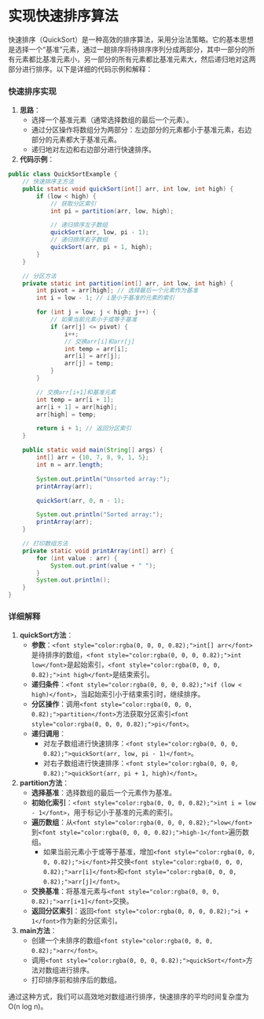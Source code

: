 # 实现快速排序算法

<font style="color:rgba(0, 0, 0, 0.82);">快速排序（QuickSort）是一种高效的排序算法，采用分治法策略。它的基本思想是选择一个“基准”元素，通过一趟排序将待排序序列分成两部分，其中一部分的所有元素都比基准元素小，另一部分的所有元素都比基准元素大，然后递归地对这两部分进行排序。以下是详细的代码示例和解释：</font>

### <font style="color:rgba(0, 0, 0, 0.82);">快速排序实现</font>

1. **<font style="color:rgba(0, 0, 0, 0.82);">思路</font>**<font style="color:rgba(0, 0, 0, 0.82);">：</font>
    - <font style="color:rgba(0, 0, 0, 0.82);">选择一个基准元素（通常选择数组的最后一个元素）。</font>
    - <font style="color:rgba(0, 0, 0, 0.82);">通过分区操作将数组分为两部分：左边部分的元素都小于基准元素，右边部分的元素都大于基准元素。</font>
    - <font style="color:rgba(0, 0, 0, 0.82);">递归地对左边和右边部分进行快速排序。</font>
2. **<font style="color:rgba(0, 0, 0, 0.82);">代码示例</font>**<font style="color:rgba(0, 0, 0, 0.82);">：</font>

```java
public class QuickSortExample {  
    // 快速排序主方法  
    public static void quickSort(int[] arr, int low, int high) {  
        if (low < high) {  
            // 获取分区索引  
            int pi = partition(arr, low, high);  

            // 递归排序左子数组  
            quickSort(arr, low, pi - 1);  
            // 递归排序右子数组  
            quickSort(arr, pi + 1, high);  
        }  
    }  

    // 分区方法  
    private static int partition(int[] arr, int low, int high) {  
        int pivot = arr[high]; // 选择最后一个元素作为基准  
        int i = low - 1; // i是小于基准的元素的索引  

        for (int j = low; j < high; j++) {  
            // 如果当前元素小于或等于基准  
            if (arr[j] <= pivot) {  
                i++;  
                // 交换arr[i]和arr[j]  
                int temp = arr[i];  
                arr[i] = arr[j];  
                arr[j] = temp;  
            }  
        }  

        // 交换arr[i+1]和基准元素  
        int temp = arr[i + 1];  
        arr[i + 1] = arr[high];  
        arr[high] = temp;  

        return i + 1; // 返回分区索引  
    }  

    public static void main(String[] args) {  
        int[] arr = {10, 7, 8, 9, 1, 5};  
        int n = arr.length;  

        System.out.println("Unsorted array:");  
        printArray(arr);  

        quickSort(arr, 0, n - 1);  

        System.out.println("Sorted array:");  
        printArray(arr);  
    }  

    // 打印数组方法  
    private static void printArray(int[] arr) {  
        for (int value : arr) {  
            System.out.print(value + " ");  
        }  
        System.out.println();  
    }  
}
```

### <font style="color:rgba(0, 0, 0, 0.82);">详细解释</font>

1. **<font style="color:rgba(0, 0, 0, 0.82);">quickSort方法</font>**<font style="color:rgba(0, 0, 0, 0.82);">：</font>
    - **<font style="color:rgba(0, 0, 0, 0.82);">参数</font>**<font style="color:rgba(0, 0, 0, 0.82);">：</font>`<font style="color:rgba(0, 0, 0, 0.82);">int[] arr</font>`<font style="color:rgba(0, 0, 0, 0.82);">是待排序的数组，</font>`<font style="color:rgba(0, 0, 0, 0.82);">int low</font>`<font style="color:rgba(0, 0, 0, 0.82);">是起始索引，</font>`<font style="color:rgba(0, 0, 0, 0.82);">int high</font>`<font style="color:rgba(0, 0, 0, 0.82);">是结束索引。</font>
    - **<font style="color:rgba(0, 0, 0, 0.82);">递归条件</font>**<font style="color:rgba(0, 0, 0, 0.82);">：</font>`<font style="color:rgba(0, 0, 0, 0.82);">if (low < high)</font>`<font style="color:rgba(0, 0, 0, 0.82);">，当起始索引小于结束索引时，继续排序。</font>
    - **<font style="color:rgba(0, 0, 0, 0.82);">分区操作</font>**<font style="color:rgba(0, 0, 0, 0.82);">：调用</font>`<font style="color:rgba(0, 0, 0, 0.82);">partition</font>`<font style="color:rgba(0, 0, 0, 0.82);">方法获取分区索引</font>`<font style="color:rgba(0, 0, 0, 0.82);">pi</font>`<font style="color:rgba(0, 0, 0, 0.82);">。</font>
    - **<font style="color:rgba(0, 0, 0, 0.82);">递归调用</font>**<font style="color:rgba(0, 0, 0, 0.82);">：</font>
        - <font style="color:rgba(0, 0, 0, 0.82);">对左子数组进行快速排序：</font>`<font style="color:rgba(0, 0, 0, 0.82);">quickSort(arr, low, pi - 1)</font>`<font style="color:rgba(0, 0, 0, 0.82);">。</font>
        - <font style="color:rgba(0, 0, 0, 0.82);">对右子数组进行快速排序：</font>`<font style="color:rgba(0, 0, 0, 0.82);">quickSort(arr, pi + 1, high)</font>`<font style="color:rgba(0, 0, 0, 0.82);">。</font>
2. **<font style="color:rgba(0, 0, 0, 0.82);">partition方法</font>**<font style="color:rgba(0, 0, 0, 0.82);">：</font>
    - **<font style="color:rgba(0, 0, 0, 0.82);">选择基准</font>**<font style="color:rgba(0, 0, 0, 0.82);">：选择数组的最后一个元素作为基准。</font>
    - **<font style="color:rgba(0, 0, 0, 0.82);">初始化索引</font>**<font style="color:rgba(0, 0, 0, 0.82);">：</font>`<font style="color:rgba(0, 0, 0, 0.82);">int i = low - 1</font>`<font style="color:rgba(0, 0, 0, 0.82);">，用于标记小于基准的元素的索引。</font>
    - **<font style="color:rgba(0, 0, 0, 0.82);">遍历数组</font>**<font style="color:rgba(0, 0, 0, 0.82);">：从</font>`<font style="color:rgba(0, 0, 0, 0.82);">low</font>`<font style="color:rgba(0, 0, 0, 0.82);">到</font>`<font style="color:rgba(0, 0, 0, 0.82);">high-1</font>`<font style="color:rgba(0, 0, 0, 0.82);">遍历数组。</font>
        - <font style="color:rgba(0, 0, 0, 0.82);">如果当前元素小于或等于基准，增加</font>`<font style="color:rgba(0, 0, 0, 0.82);">i</font>`<font style="color:rgba(0, 0, 0, 0.82);">并交换</font>`<font style="color:rgba(0, 0, 0, 0.82);">arr[i]</font>`<font style="color:rgba(0, 0, 0, 0.82);">和</font>`<font style="color:rgba(0, 0, 0, 0.82);">arr[j]</font>`<font style="color:rgba(0, 0, 0, 0.82);">。</font>
    - **<font style="color:rgba(0, 0, 0, 0.82);">交换基准</font>**<font style="color:rgba(0, 0, 0, 0.82);">：将基准元素与</font>`<font style="color:rgba(0, 0, 0, 0.82);">arr[i+1]</font>`<font style="color:rgba(0, 0, 0, 0.82);">交换。</font>
    - **<font style="color:rgba(0, 0, 0, 0.82);">返回分区索引</font>**<font style="color:rgba(0, 0, 0, 0.82);">：返回</font>`<font style="color:rgba(0, 0, 0, 0.82);">i + 1</font>`<font style="color:rgba(0, 0, 0, 0.82);">作为新的分区索引。</font>
3. **<font style="color:rgba(0, 0, 0, 0.82);">main方法</font>**<font style="color:rgba(0, 0, 0, 0.82);">：</font>
    - <font style="color:rgba(0, 0, 0, 0.82);">创建一个未排序的数组</font>`<font style="color:rgba(0, 0, 0, 0.82);">arr</font>`<font style="color:rgba(0, 0, 0, 0.82);">。</font>
    - <font style="color:rgba(0, 0, 0, 0.82);">调用</font>`<font style="color:rgba(0, 0, 0, 0.82);">quickSort</font>`<font style="color:rgba(0, 0, 0, 0.82);">方法对数组进行排序。</font>
    - <font style="color:rgba(0, 0, 0, 0.82);">打印排序前和排序后的数组。</font>

<font style="color:rgba(0, 0, 0, 0.82);">通过这种方式，我们可以高效地对数组进行排序，快速排序的平均时间复杂度为O(n log n)。</font>
